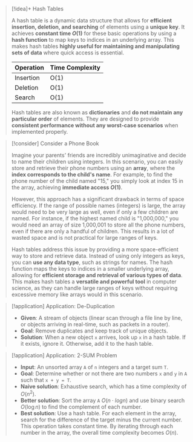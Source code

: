 > [!idea]+ Hash Tables
> 
> A hash table is a dynamic data structure that allows for **efficient insertion, deletion, and searching** of elements using a **unique key**. It achieves **constant time $O(1)$** for these basic operations by using a **hash function** to map keys to indices in an underlying array. This makes hash tables **highly useful for maintaining and manipulating sets of data** where quick access is essential.
>
> | Operation | Time Complexity |
> |-----------|----------------|
> | Insertion | O(1)           |
> | Deletion  | O(1)           |
> | Search    | O(1)           |
>
> Hash tables are also known as **dictionaries** and **do not maintain any particular order** of elements. They are designed to provide **consistent performance without any worst-case scenarios** when implemented properly.

> [!consider] Consider a Phone Book
>
> Imagine your parents' friends are incredibly unimaginative and decide to name their children using integers. In this scenario, you can easily store and retrieve their phone numbers using an **array**, where the **index corresponds to the child's name**. For example, to find the phone number of the child named "15," you simply look at index 15 in the array, achieving **immediate access $O(1)$**.
>
> However, this approach has a significant drawback in terms of space efficiency. If the range of possible names (integers) is large, the array would need to be very large as well, even if only a few children are named. For instance, if the highest named child is "1,000,000," you would need an array of size 1,000,001 to store all the phone numbers, even if there are only a handful of children. This results in a lot of wasted space and is not practical for large ranges of keys.
>
> Hash tables address this issue by providing a more space-efficient way to store and retrieve data. Instead of using only integers as keys, you can **use any data type**, such as strings for names. The hash function maps the keys to indices in a smaller underlying array, allowing for **efficient storage and retrieval of various types of data**. This makes hash tables a **versatile and powerful tool** in computer science, as they can handle large ranges of keys without requiring excessive memory like arrays would in this scenario.

> [!application] Application: De-Duplication
>
> - **Given**: A stream of objects (linear scan through a file line by line, or objects arriving in real-time, such as packets in a router).
> - **Goal**: Remove duplicates and keep track of unique objects.
> - **Solution**: When a new object `x` arrives, look up `x` in a hash table. If it exists, ignore it. Otherwise, add it to the hash table.

> [!application] Application: 2-SUM Problem
>
> - **Input**: An unsorted array `A` of `n` integers and a target sum `T`.
> - **Goal**: Determine whether or not there are two numbers `x` and `y` in `A` such that `x + y = T`.
> - **Naive solution**: Exhaustive search, which has a time complexity of $O(n^2)$.
> - **Better solution**: Sort the array `A` $O(n \cdot log n)$ and use binary search $O(\log n)$ to find the complement of each number.
> - **Best solution**: Use a hash table. For each element in the array, search for the difference of the target minus the current number. This operation takes constant time. By iterating through each number in the array, the overall time complexity becomes $O(n)$.


